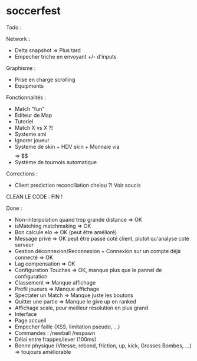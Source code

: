 # soccerfest 

Todo : 

Network :
- Delta snapshot => Plus tard
- Empecher triche en envoyant +/- d'inputs

Graphisme :
- Prise en charge scrolling
- Equipments

Fonctionnalités : 
- Match "fun"
- Editeur de Map
- Tutoriel
- Match X vs X ?!
- Systeme ami
- Ignorer joueur
- Systeme de skin + HDV skin + Monnaie via $$$$ => $$
- Système de tournois automatique

Corrections : 
- Client prediction reconciliation chelou ?! Voir soucis


CLEAN LE CODE : FIN !

Done :
- Non-interpolation quand trop grande distance => OK
- isMatching matchmaking => OK
- Bon calcule elo => OK (peut être amélioré)
- Message privé => OK peut être passé coté client, plutot qu'analyse coté serveur
- Gestion déconnexion/Reconnexion + Connexion sur un compte déjà connecté => OK
- Lag compensation => OK
- Configuration Touches => OK, manque plus que le pannel de configuration
- Classement => Manque affichage
- Profil joueurs => Manque affichage
- Spectater un Match => Manque juste les boutons
- Quitter une partie => Manque le give up en ranked
- Affichage scale, pour meilleur résolution en plus grand
- Interface
- Page accueil
- Empecher faille (XSS, limitation pseudo, ...)
- Commandes : /newball /respawn
- Délai entre frappes/lever (100ms)
- Bonne physique (Vitesse, rebond, friction, up, kick, Grosses Bombes, ...) => toujours améliorable






